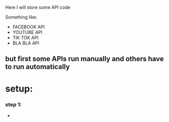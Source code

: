 Here I will store some API code 

Something like:
* FACEBOOK API
* YOUTUBE API
* TIK TOK API
* BLA BLA API 

## but first some APIs run manually and others have to run automatically

# setup:
### step 1: 
* 
